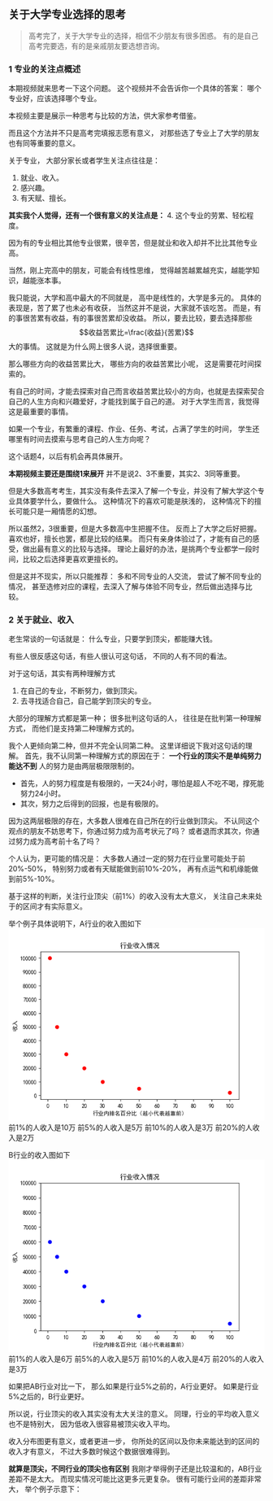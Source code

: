 ## 关于大学专业选择的思考

> 高考完了，关于大学专业的选择，相信不少朋友有很多困惑。
> 有的是自己高考完要选，有的是亲戚朋友要选想咨询。

### 1 专业的关注点概述

本期视频就来思考一下这个问题。
这个视频并不会告诉你一个具体的答案：
哪个专业好，应该选择哪个专业。

本视频主要是展示一种思考与比较的方法，供大家参考借鉴。

而且这个方法并不只是高考完填报志愿有意义，
对那些选了专业上了大学的朋友也有同等重要的意义。

关于专业，
大部分家长或者学生关注点往往是：
1. 就业、收入。
2. 感兴趣。
3. 有天赋、擅长。

**其实我个人觉得，还有一个很有意义的关注点是：**
4. 这个专业的劳累、轻松程度。

因为有的专业相比其他专业很累，很辛苦，但是就业和收入却并不比比其他专业高。

当然，刚上完高中的朋友，可能会有线性思维，
觉得越苦越累越充实，越能学知识，越能涨本事。

我只能说，大学和高中最大的不同就是，
高中是线性的，大学是多元的。
具体的表现是，苦了累了也未必有收获，
当然这并不是说，大家就不该吃苦。
而是，有的事很苦累有收益，有的事很苦累却没收益。
所以，要去比较，要去选择那些
$$收益苦累比=\frac{收益}{苦累}$$
大的事情。
这就是为什么网上很多人说，选择很重要。

那么哪些方向的收益苦累比大，
哪些方向的收益苦累比小呢，
这是需要花时间探索的。

有自己的时间，才能去探索对自己而言收益苦累比较小的方向，也就是去探索契合自己的人生方向和兴趣爱好，才能找到属于自己的道。
对于大学生而言，我觉得这是最重要的事情。

如果一个专业，有繁重的课程、作业、任务、考试，占满了学生的时间，
学生还哪里有时间去摸索与思考自己的人生方向呢？

这个话题4，以后有机会再具体展开。

**本期视频主要还是围绕1来展开**
并不是说2、3不重要，其实2、3同等重要。

但是大多数高考考生，其实没有条件去深入了解一个专业，并没有了解大学这个专业具体要学什么，要做什么。
这种情况下的喜欢可能是肤浅的，
这种情况下的擅长可能只是一厢情愿的幻想。

所以虽然2，3很重要，但是大多数高中生把握不住。
反而上了大学之后好把握。
喜欢也好，擅长也罢，都是比较的结果。
而只有亲身体验过了，才能有自己的感受，做出最有意义的比较与选择。
理论上最好的办法，是挑两个专业都学一段时间，比较之后选择更喜欢更擅长的。

但是这并不现实，所以只能推荐：
多和不同专业的人交流，
尝试了解不同专业的情况，
甚至选修对应的课程，去深入了解与体验不同专业，然后做出选择与比较。

### 2 关于就业、收入
老生常谈的一句话就是：
什么专业，只要学到顶尖，都能赚大钱。

有些人很反感这句话，有些人很认可这句话，
不同的人有不同的看法。

对于这句话，其实有两种理解方式
1. 在自己的专业，不断努力，做到顶尖。
2. 去寻找适合自己，自己能学到顶尖的专业。

大部分的理解方式都是第一种；
很多批判这句话的人，
往往是在批判第一种理解方式，
而他们是支持第二种理解方式的。

我个人更倾向第二种，但并不完全认同第二种。
这里详细说下我对这句话的理解。
首先，我不认同第一种理解方式的原因在于：
**一个行业的顶尖不是单纯努力能达不到**
人的努力是由两层极限限制的。
- 首先，人的努力程度是有极限的，一天24小时，哪怕是超人不吃不喝，撑死能努力24小时。
- 其次，努力之后得到的回报，也是有极限的。

因为这两层极限的存在，大多数人很难在自己所在的行业做到顶尖。
不认同这个观点的朋友不妨思考下，你通过努力成为高考状元了吗？
或者退而求其次，你通过努力成为高考前十名了吗？

个人认为，更可能的情况是：
大多数人通过一定的努力在行业里可能处于前20%-50%，
特别努力或者有天赋能做到前10%-20%，
再有点运气和机缘能做到前5%-10%。

基于这样的判断，关注行业顶尖（前1%）的收入没有太大意义，
关注自己未来处于的区间才有实际意义。

举个例子具体说明下，A行业的收入图如下
![](../imgs/2/1.png)
前1%的人收入是10万
前5%的人收入是5万
前10%的人收入是3万
前20%的人收入是2万

B行业的收入图如下
![](../imgs/2/2.png)
前1%的人收入是6万
前5%的人收入是5万
前10%的人收入是4万
前20%的人收入是3万

如果把AB行业对比一下，
那么如果是行业5%之前的，A行业更好。
如果是行业5%之后的，B行业更好。

所以说，行业顶尖的收入其实没有太大关注的意义。
同理，行业的平均收入意义也不是特别大，
因为低收入很容易被顶尖收入平均。

收入分布图更有意义，或者更进一步，
你所处的区间以及你未来能达到的区间的收入才有意义，
不过大多数时候这个数据很难得到。

**就算是顶尖，不同行业的顶尖也有区别**
我刚才举得例子还是比较温和的，AB行业差距不是太大。
而现实情况可能比这更多元更复杂。
很有可能行业间的差距非常大，
举个例子示意下：
